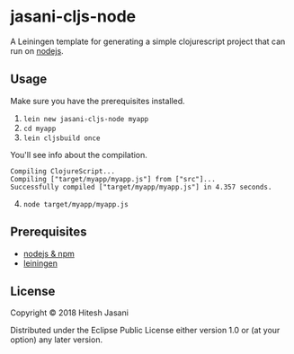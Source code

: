 # jasani-cljs-node

A Leiningen template for generating a simple clojurescript project
that can run on [nodejs](https://nodejs.org/).

## Usage

Make sure you have the prerequisites installed.

1. `lein new jasani-cljs-node myapp`
2. `cd myapp`
3. `lein cljsbuild once`

You'll see info about the compilation.

``` shell
Compiling ClojureScript...
Compiling ["target/myapp/myapp.js"] from ["src"]...
Successfully compiled ["target/myapp/myapp.js"] in 4.357 seconds.
```

4. `node target/myapp/myapp.js`

## Prerequisites

* [nodejs & npm](https://nodejs.org/en/)
* [leiningen](https://leiningen.org)

## License

Copyright © 2018 Hitesh Jasani

Distributed under the Eclipse Public License either version 1.0 or (at
your option) any later version.
